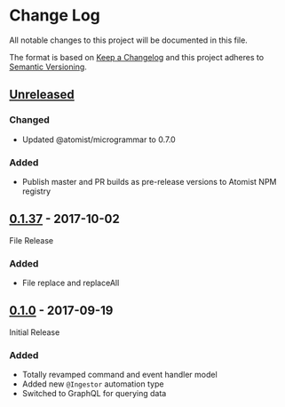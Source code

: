 # Change Log

All notable changes to this project will be documented in this file.

The format is based on [Keep a Changelog](http://keepachangelog.com/)
and this project adheres to [Semantic Versioning](http://semver.org/).

## [Unreleased][]

[Unreleased]: https://github.com/atomist/automation-client/compare/0.1.37...HEAD

### Changed

-   Updated @atomist/microgrammar to 0.7.0

### Added

-   Publish master and PR builds as pre-release versions to Atomist
    NPM registry

## [0.1.37][] - 2017-10-02

File Release

[0.1.37]: https://github.com/atomist/automation-client/compare/0.1.36...0.1.37

### Added

-   File replace and replaceAll

## [0.1.0][] - 2017-09-19

Initial Release

[0.1.0]: https://github.com/atomist/automation-client/tree/0.1.0

### Added

-   Totally revamped command and event handler model
-   Added new `@Ingestor` automation type
-   Switched to GraphQL for querying data
